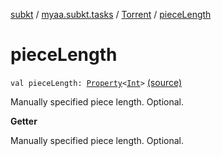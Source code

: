 [subkt](../../index.md) / [myaa.subkt.tasks](../index.md) / [Torrent](index.md) / [pieceLength](./piece-length.md)

# pieceLength

`val pieceLength: `[`Property`](https://docs.gradle.org/current/javadoc/org/gradle/api/provider/Property.html)`<`[`Int`](https://kotlinlang.org/api/latest/jvm/stdlib/kotlin/-int/index.html)`>` [(source)](https://github.com/Myaamori/SubKt/blob/0.1.7/src/main/kotlin/myaa/subkt/tasks/tasks.kt#L669)

Manually specified piece length. Optional.

**Getter**

Manually specified piece length. Optional.

